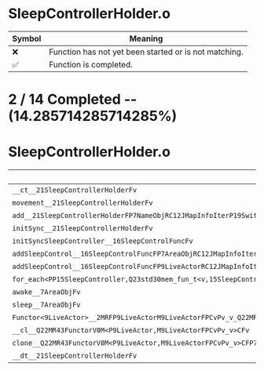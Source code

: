 # SleepControllerHolder.o
| Symbol | Meaning 
| ------------- | ------------- 
| :x: | Function has not yet been started or is not matching. 
| :white_check_mark: | Function is completed. 


# 2 / 14 Completed -- (14.285714285714285%)
# SleepControllerHolder.o
| Symbol | Decompiled? |
| ------------- | ------------- |
| `__ct__21SleepControllerHolderFv` | :x: |
| `movement__21SleepControllerHolderFv` | :x: |
| `add__21SleepControllerHolderFP7NameObjRC12JMapInfoIterP19SwitchEventListener` | :x: |
| `initSync__21SleepControllerHolderFv` | :x: |
| `initSyncSleepController__16SleepControlFuncFv` | :x: |
| `addSleepControl__16SleepControlFuncFP7AreaObjRC12JMapInfoIter` | :x: |
| `addSleepControl__16SleepControlFuncFP9LiveActorRC12JMapInfoIter` | :x: |
| `for_each<PP15SleepController,Q23std30mem_fun_t<v,15SleepController>>__3stdFPP15SleepControllerPP15SleepControllerQ23std30mem_fun_t<v,15SleepController>_Q23std30mem_fun_t<v,15SleepController>` | :x: |
| `awake__7AreaObjFv` | :white_check_mark: |
| `sleep__7AreaObjFv` | :white_check_mark: |
| `Functor<9LiveActor>__2MRFP9LiveActorM9LiveActorFPCvPv_v_Q22MR43FunctorV0M<P9LiveActor,M9LiveActorFPCvPv_v>` | :x: |
| `__cl__Q22MR43FunctorV0M<P9LiveActor,M9LiveActorFPCvPv_v>CFv` | :x: |
| `clone__Q22MR43FunctorV0M<P9LiveActor,M9LiveActorFPCvPv_v>CFP7JKRHeap` | :x: |
| `__dt__21SleepControllerHolderFv` | :x: |
